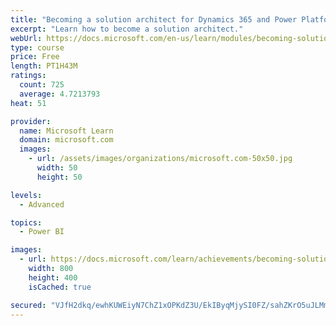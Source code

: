```yaml
---
title: "Becoming a solution architect for Dynamics 365 and Power Platform"
excerpt: "Learn how to become a solution architect."
webUrl: https://docs.microsoft.com/en-us/learn/modules/becoming-solution-architect/
type: course
price: Free
length: PT1H43M
ratings:
  count: 725
  average: 4.7213793
heat: 51

provider:
  name: Microsoft Learn
  domain: microsoft.com
  images:
    - url: /assets/images/organizations/microsoft.com-50x50.jpg
      width: 50
      height: 50

levels:
  - Advanced

topics:
  - Power BI

images:
  - url: https://docs.microsoft.com/learn/achievements/becoming-solution-architect-social.png
    width: 800
    height: 400
    isCached: true

secured: "VJfH2dkq/ewhKUWEiyN7ChZ1xOPKdZ3U/EkIByqMjySI0FZ/sahZKrO5uJLMmjZ6hSDjY0UFXXYHwvxXj19EoaA0DxzY4a+7TXRQD/ueSKccBrkr7VBNGerQMJx8VktIb/MEP43Bjaq0ns5Je7AGNZd8e+qAq2FdFjzSS+dF919Je52FZ/pZQd0KQkeAZd1cfvdkISNIG8vqZisiK58qNkaEDudaIs1iAh9DXbJl5vzzt12h50G+HASX9hSkQ62Gpwixk7MO6PDM49UofpzTVhftu33lVjYuw8IerSvVxgNHy9F6NK1Aeorwb2ixc0Pz3Wr8QN7ZetaoQ4XY6OclFY7FxGh48QMyfyBWCm/sICt9UbJvxdcZmOU4p6245xbXqDjYN09J2ACPbimHPM6sNa9LjML8xMTs9VDofmIa56c=;IzTZMaIu8aEA82mhvqeeYQ=="
---
```


